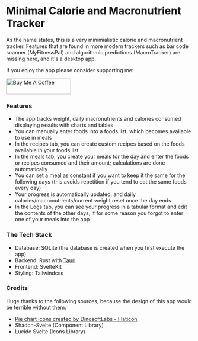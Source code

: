 # Minimal Calorie and Macronutrient Tracker

As the name states, this is a very minimialistic calorie and macronutrient tracker. Features that are found in more modern trackers such as bar code scanner (MyFitnessPal) and algorithmic predictions (MacroTracker) are missing here, and it's a desktop app. 

If you enjoy the app please consider supporting me:

<a href="https://buymeacoffee.com/williamqprh" target="_blank"><img src="https://www.buymeacoffee.com/assets/img/custom_images/orange_img.png" alt="Buy Me A Coffee" style="height: 41px !important;width: 174px !important;box-shadow: 0px 3px 2px 0px rgba(190, 190, 190, 0.5) !important;-webkit-box-shadow: 0px 3px 2px 0px rgba(190, 190, 190, 0.5) !important;" ></a>

### Features 
- The app tracks weight, daily macronutrients and calories consumed displaying results with charts and tables
- You can manually enter foods into a foods list, which becomes available to use in meals
- In the recipes tab, you can create custom recipes based on the foods available in your foods list
- In the meals tab, you create your meals for the day and enter the foods or recipes consumed and their amount; calculations are done automatically
- You can set a meal as constant if you want to keep it the same for the following days (this avoids repetition if you tend to eat the same foods every day)
- Your progress is automatically updated, and daily calories/macronutrients/current weight reset once the day ends
- In the Logs tab, you can see your progress in a tabular format and edit the contents of the other days, if for some reason you forgot to enter one of your meals into the app 

### The Tech Stack 
- Database: SQLite (the database is created when you first execute the app)
- Backend: Rust with <a href="https://tauri.app" title="tauri">Tauri</a> 
- Frontend: SvelteKit
- Styling: Tailwindcss  

### Credits
Huge thanks to the following sources, because the design of this app would be terrible without them: 
- <a href="https://www.flaticon.com/free-icons/pie-chart" title="pie chart icons">Pie chart icons created by DinosoftLabs - Flaticon</a> 
- Shadcn-Svelte (Component Library)
- Lucide Svelte (Icons Library)
